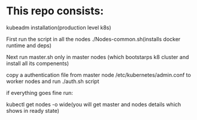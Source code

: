# This repo consists:

kubeadm installation(production level k8s)

First run the script in all the nodes ./Nodes-common.sh(installs docker runtime and deps)

Next run master.sh only in master nodes (which bootstarps k8 cluster and install all its compenents)

copy a authentication file from master node /etc/kubernetes/admin.conf to worker nodes and run ./auth.sh script

if everything goes fine run:

kubectl get nodes -o wide(you will get master and nodes details which shows in ready state)






